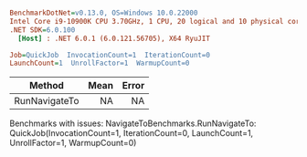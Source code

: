 ``` ini

BenchmarkDotNet=v0.13.0, OS=Windows 10.0.22000
Intel Core i9-10900K CPU 3.70GHz, 1 CPU, 20 logical and 10 physical cores
.NET SDK=6.0.100
  [Host] : .NET 6.0.1 (6.0.121.56705), X64 RyuJIT

Job=QuickJob  InvocationCount=1  IterationCount=0  
LaunchCount=1  UnrollFactor=1  WarmupCount=0  

```
|        Method | Mean | Error |
|-------------- |-----:|------:|
| RunNavigateTo |   NA |    NA |

Benchmarks with issues:
  NavigateToBenchmarks.RunNavigateTo: QuickJob(InvocationCount=1, IterationCount=0, LaunchCount=1, UnrollFactor=1, WarmupCount=0)
